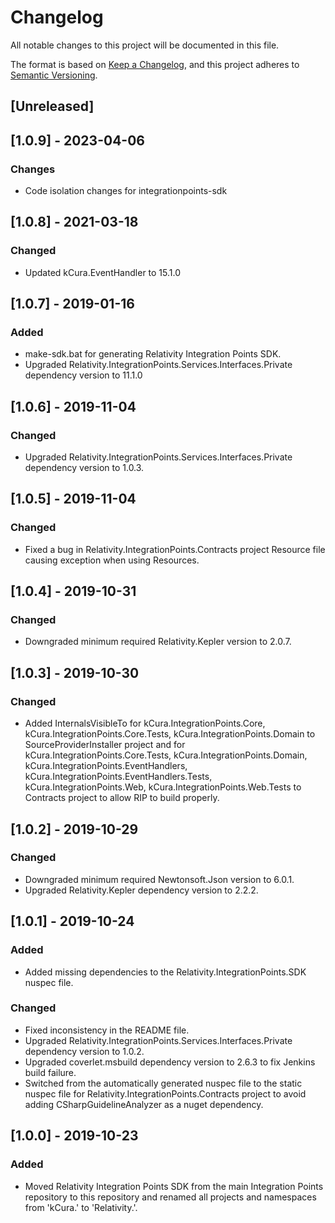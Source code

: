 # Changelog
All notable changes to this project will be documented in this file.

The format is based on [Keep a Changelog](https://keepachangelog.com/en/1.0.0/),
and this project adheres to [Semantic Versioning](https://semver.org/spec/v2.0.0.html).

## [Unreleased]

## [1.0.9] - 2023-04-06
### Changes
- Code isolation changes for integrationpoints-sdk

## [1.0.8] - 2021-03-18
### Changed
- Updated kCura.EventHandler to 15.1.0

## [1.0.7] - 2019-01-16
### Added
- make-sdk.bat for generating Relativity Integration Points SDK.
- Upgraded Relativity.IntegrationPoints.Services.Interfaces.Private dependency version to 11.1.0 

## [1.0.6] - 2019-11-04
### Changed
- Upgraded Relativity.IntegrationPoints.Services.Interfaces.Private dependency version to 1.0.3.

## [1.0.5] - 2019-11-04
### Changed
- Fixed a bug in Relativity.IntegrationPoints.Contracts project Resource file causing exception when using Resources.

## [1.0.4] - 2019-10-31
### Changed
- Downgraded minimum required Relativity.Kepler version to 2.0.7.

## [1.0.3] - 2019-10-30
### Changed
- Added InternalsVisibleTo for kCura.IntegrationPoints.Core, kCura.IntegrationPoints.Core.Tests, kCura.IntegrationPoints.Domain to SourceProviderInstaller project and for kCura.IntegrationPoints.Core.Tests, kCura.IntegrationPoints.Domain, kCura.IntegrationPoints.EventHandlers, kCura.IntegrationPoints.EventHandlers.Tests, kCura.IntegrationPoints.Web, kCura.IntegrationPoints.Web.Tests to Contracts project to allow RIP to build properly.

## [1.0.2] - 2019-10-29
### Changed
- Downgraded minimum required Newtonsoft.Json version to 6.0.1.
- Upgraded Relativity.Kepler dependency version to 2.2.2.

## [1.0.1] - 2019-10-24
### Added
- Added missing dependencies to the Relativity.IntegrationPoints.SDK nuspec file.

### Changed
- Fixed inconsistency in the README file.
- Upgraded Relativity.IntegrationPoints.Services.Interfaces.Private dependency version to 1.0.2.
- Upgraded coverlet.msbuild dependency version to 2.6.3 to fix Jenkins build failure.
- Switched from the automatically generated nuspec file to the static nuspec file for Relativity.IntegrationPoints.Contracts project to avoid adding CSharpGuidelineAnalyzer as a nuget dependency.

## [1.0.0] - 2019-10-23
### Added
- Moved Relativity Integration Points SDK from the main Integration Points repository to this repository and renamed all projects and namespaces from 'kCura.' to 'Relativity.'.

